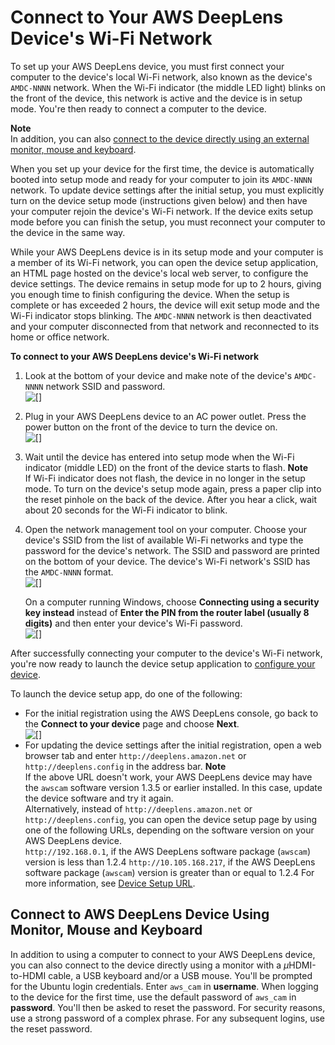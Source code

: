 # Connect to Your AWS DeepLens Device's Wi\-Fi Network<a name="deeplens-getting-started-connect"></a>

To set up your AWS DeepLens device, you must first connect your computer to the device's local Wi\-Fi network, also known as the device's `AMDC-NNNN` network\. When the Wi\-Fi indicator \(the middle LED light\) blinks on the front of the device, this network is active and the device is in setup mode\. You're then ready to connect a computer to the device\. 

**Note**  
In addition, you can also [connect to the device directly using an external monitor, mouse and keyboard](#connect-to-v1-device-directly-with-monitor-mouse-keyboard)\. 

When you set up your device for the first time, the device is automatically booted into setup mode and ready for your computer to join its `AMDC-NNNN` network\. To update device settings after the initial setup, you must explicitly turn on the device setup mode \(instructions given below\) and then have your computer rejoin the device's Wi\-Fi network\. If the device exits setup mode before you can finish the setup, you must reconnect your computer to the device in the same way\.

While your AWS DeepLens device is in its setup mode and your computer is a member of its Wi\-Fi network, you can open the device setup application, an HTML page hosted on the device's local web server, to configure the device settings\. The device remains in setup mode for up to 2 hours, giving you enough time to finish configuring the device\. When the setup is complete or has exceeded 2 hours, the device will exit setup mode and the Wi\-Fi indicator stops blinking\. The `AMDC-NNNN` network is then deactivated and your computer disconnected from that network and reconnected to its home or office network\. 

**To connect to your AWS DeepLens device's Wi\-Fi network**

1. Look at the bottom of your device and make note of the device's `AMDC-NNNN` network SSID and password\.  
![\[\]](http://docs.aws.amazon.com/deeplens/latest/dg/images/deeplens-bottom-ssid-pwd.png)

1. Plug in your AWS DeepLens device to an AC power outlet\. Press the power button on the front of the device to turn the device on\.   
![\[\]](http://docs.aws.amazon.com/deeplens/latest/dg/images/deeplens-plug-in-power-on.png)

1. Wait until the device has entered into setup mode when the Wi\-Fi indicator \(middle LED\) on the front of the device starts to flash\. 
**Note**  
If Wi\-Fi indicator does not flash, the device in no longer in the setup mode\. To turn on the device's setup mode again, press a paper clip into the reset pinhole on the back of the device\. After you hear a click, wait about 20 seconds for the Wi\-Fi indicator to blink\. 

1. Open the network management tool on your computer\. Choose your device's SSID from the list of available Wi\-Fi networks and type the password for the device's network\. The SSID and password are printed on the bottom of your device\. The device's Wi\-Fi network's SSID has the `AMDC-NNNN` format\.   
![\[\]](http://docs.aws.amazon.com/deeplens/latest/dg/images/deeplens-ssid-connect.png)

   On a computer running Windows, choose **Connecting using a security key instead** instead of **Enter the PIN from the router label \(usually 8 digits\)** and then enter your device's Wi\-Fi password\.   
![\[\]](http://docs.aws.amazon.com/deeplens/latest/dg/images/type-device-wifi-password-in-windows.png)



After successfully connecting your computer to the device's Wi\-Fi network, you're now ready to launch the device setup application to [configure your device](deeplens-getting-started-set-up.md)\. 

To launch the device setup app, do one of the following:
+ For the initial registration using the AWS DeepLens console, go back to the **Connect to your device** page and choose **Next**\.   
![\[\]](http://docs.aws.amazon.com/deeplens/latest/dg/images/deeplens-registration-connect-to-device.png)
+ For updating the device settings after the initial registration, open a web browser tab and enter `http://deeplens.amazon.net` or `http://deeplens.config` in the address bar\. 
**Note**  
If the above URL doesn't work, your AWS DeepLens device may have the `awscam` software version 1\.3\.5 or earlier installed\. In this case, update the device software and try it again\.   
Alternatively, instead of `http://deeplens.amazon.net` or `http://deeplens.config`, you can open the device setup page by using one of the following URLs, depending on the software version on your AWS DeepLens device\.   
 `http://192.168.0.1`, if the AWS DeepLens software package \(`awscam`\) version is less than 1\.2\.4
 `http://10.105.168.217`, if the AWS DeepLens software package \(`awscam`\) version is greater than or equal to 1\.2\.4
For more information, see [Device Setup URL](troubleshooting-device-registration.md#troubleshooting-device-registration-8)\.



## Connect to AWS DeepLens Device Using Monitor, Mouse and Keyboard<a name="connect-to-v1-device-directly-with-monitor-mouse-keyboard"></a>

In addition to using a computer to connect to your AWS DeepLens device, you can also connect to the device directly using a monitor with a *μ*HDMI\-to\-HDMI cable, a USB keyboard and/or a USB mouse\. You'll be prompted for the Ubuntu login credentials\. Enter `aws_cam` in **username**\. When logging to the device for the first time, use the default password of `aws_cam` in **password**\. You'll then be asked to reset the password\. For security reasons, use a strong password of a complex phrase\. For any subsequent logins, use the reset password\.